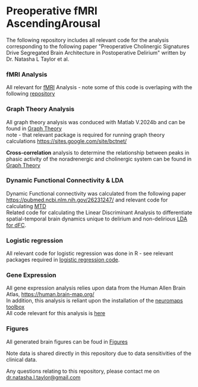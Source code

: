 # Preoperative fMRI AscendingArousal
The following repository includes all relevant code for the analysis corresponding to the following paper "Preoperative Cholinergic Signatures Drive Segregated Brain Architecture in Postoperative Delirium" written by Dr. Natasha L Taylor et al.

### fMRI Analysis

All relevant for [fMRI](/fMRI/) Analysis - note some of this code is overlaping with the following [repository](https://github.com/NatashaLTaylor/Preoperative_fMRI_FunctionalNetworks/tree/main/FC_Analysis) <br>

### Graph Theory Analysis
All graph theory analysis was conduced with Matlab V.2024b and can be found in [Graph Theory](/GraphTheory/) <br>
note - that relevant package is required for running graph theory calculations https://sites.google.com/site/bctnet/ <br>

**Cross-correlation** analysis to determine the relationship between peaks in phasic activity of the noradrenergic and cholinergic system can be found in [Graph Theory](/GraphTheory/ASS_Cross_Corr.m)

### Dynamic Functional Connectivity & LDA
Dynamic Functional connectivity was calculated from the following paper https://pubmed.ncbi.nlm.nih.gov/26231247/ and relevant code for calculating [MTD](https://github.com/macshine/coupling)<br>
Related code for calculating the Linear Discriminant Analysis to differentiate spatial-temporal brain dynamics unique to delirium and non-delirious [LDA for dFC](/dFC_LDA/).

### Logistic regression
All relevant code for logistic regression was done in R - see relevant packages required in [logistic regression code](/LogisticRegressions/).

### Gene Expression
All gene expression analysis relies upon data from the Human Allen Brain Atlas, https://human.brain-map.org/ <br>
In addition, this analysis is reliant upon the installation of the [neuromaps toolbox](https://github.com/netneurolab/neuromaps) <br>
All code relevant for this analysis is [here](/GeneExpression/)

### Figures
All generated brain figures can be foud in [Figures](/Figures/) <br>

Note data is shared directly in this repository due to data sensitivities of the clinical data.

Any questions relating to this repository, please contact me on dr.natasha.l.taylor@gmail.com





